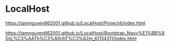 # LocalHost
https://tamnguyen662001.github.io/LocalHost/Project4/index.html

https://tamnguyen662001.github.io/LocalHost/Bootstrap_Nguy%E1%BB%85nL%C3%AATh%C3%A0nhT%C3%A2m_61134311/index.html
